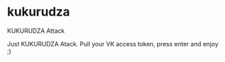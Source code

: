 # kukurudza
KUKURUDZA Attack

Just KUKURUDZA Atack. Pull your VK access token, press enter and enjoy ;)

